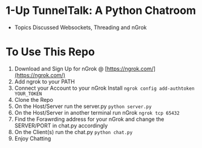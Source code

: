 # 1-Up TunnelTalk: A Python Chatroom
- Topics Discussed Websockets, Threading and nGrok

# To Use This Repo
1.  Download and Sign Up for nGrok @ [https://ngrok.com/](https://ngrok.com/)
2.  Add ngrok to your PATH
3.  Connect your Account to your nGrok Install `ngrok config add-authtoken YOUR_TOKEN`
4.  Clone the Repo
5.  On the Host/Server run the server.py `python server.py`
6.  On the Host/Server in another terminal run nGrok `ngrok tcp 65432`
7.  Find the Forawrding address for your nGrok and change the SERVER/PORT in chat.py accordingly
7.  On the Client(s) run the chat.py `python chat.py`
8.  Enjoy Chatting